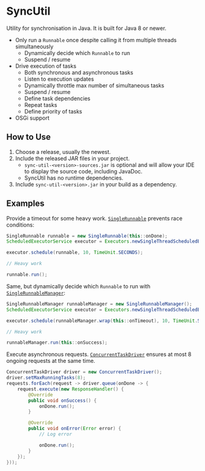 # SyncUtil

Utility for synchronisation in Java.
It is built for Java 8 or newer.

- Only run a `Runnable` once despite calling it from multiple threads simultaneously
  - Dynamically decide which `Runnable` to run
  - Suspend / resume
- Drive execution of tasks
  - Both synchronous and asynchronous tasks
  - Listen to execution updates
  - Dynamically throttle max number of simultaneous tasks
  - Suspend / resume
  - Define task dependencies
  - Repeat tasks
  - Define priority of tasks
- OSGi support

## How to Use
1. Choose a release, usually the newest.
2. Include the released JAR files in your project.
   - `sync-util-<version>-sources.jar` is optional and will allow your IDE to display the source code, including JavaDoc.
   - SyncUtil has no runtime dependencies.
3. Include `sync-util-<version>.jar` in your build as a dependency.

## Examples
Provide a timeout for some heavy work. [`SingleRunnable`](src/main/java/com/github/trosenkrantz/sync/util/runnable/SingleRunnable.java)  prevents race conditions:
```java
SingleRunnable runnable = new SingleRunnable(this::onDone);
ScheduledExecutorService executor = Executors.newSingleThreadScheduledExecutor();

executor.schedule(runnable, 10, TimeUnit.SECONDS);

// Heavy work

runnable.run();
```

Same, but dynamically decide which `Runnable` to run with [`SingleRunnableManager`](src/main/java/com/github/trosenkrantz/sync/util/runnable/SingleRunnableManager.java):
```java
SingleRunnableManager runnableManager = new SingleRunnableManager();
ScheduledExecutorService executor = Executors.newSingleThreadScheduledExecutor();

executor.schedule(runnableManager.wrap(this::onTimeout), 10, TimeUnit.SECONDS);

// Heavy work

runnableManager.run(this::onSuccess);
```

Execute asynchronous requests. [`ConcurrentTaskDriver`](src/main/java/com/github/trosenkrantz/sync/util/concurrency/ConcurrentTaskDriver.java) ensures at most 8 ongoing requests at the same time.
```java
ConcurrentTaskDriver driver = new ConcurrentTaskDriver();
driver.setMaxRunningTasks(8);
requests.forEach(request -> driver.queue(onDone -> {
    request.execute(new ResponseHandler() {
        @Override
        public void onSuccess() {
            onDone.run();
        }

        @Override
        public void onError(Error error) {
            // Log error

            onDone.run();
        }
    });
}));
```
